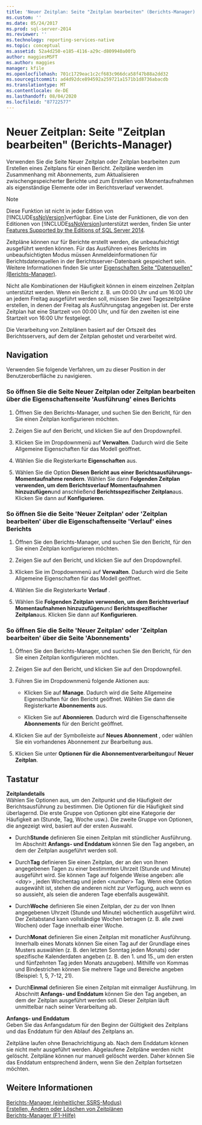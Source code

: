 ```yaml
---
title: 'Neuer Zeitplan: Seite "Zeitplan bearbeiten" (Berichts-Manager) | Microsoft-Dokumentation'
ms.custom: ''
ms.date: 05/24/2017
ms.prod: sql-server-2014
ms.reviewer: ''
ms.technology: reporting-services-native
ms.topic: conceptual
ms.assetid: 52a4d250-e185-4116-a29c-d809940a00fb
author: maggiesMSFT
ms.author: maggies
manager: kfile
ms.openlocfilehash: 701c1729eac1c2cf683c966dca58f47b88a2dd32
ms.sourcegitcommit: ad4d92dce894592a259721a1571b1d8736abacdb
ms.translationtype: MT
ms.contentlocale: de-DE
ms.lasthandoff: 08/04/2020
ms.locfileid: "87722577"
---
```

# <a name="new-schedule-edit-schedule-page-report-manager"></a>Neuer Zeitplan: Seite "Zeitplan bearbeiten" (Berichts-Manager)
  Verwenden Sie die Seite Neuer Zeitplan oder Zeitplan bearbeiten zum Erstellen eines Zeitplans für einen Bericht. Zeitpläne werden im Zusammenhang mit Abonnements, zum Aktualisieren zwischengespeicherter Berichte und zum Erstellen von Momentaufnahmen als eigenständige Elemente oder im Berichtsverlauf verwendet.  
  
> [!NOTE]  
>  Diese Funktion ist nicht in jeder Edition von [!INCLUDE[ssNoVersion](../includes/ssnoversion-md.md)]verfügbar. Eine Liste der Funktionen, die von den Editionen von [!INCLUDE[ssNoVersion](../includes/ssnoversion-md.md)]unterstützt werden, finden Sie unter [Features Supported by the Editions of SQL Server 2014](../../2014/getting-started/features-supported-by-the-editions-of-sql-server-2014.md).  
  
 Zeitpläne können nur für Berichte erstellt werden, die unbeaufsichtigt ausgeführt werden können. Für das Ausführen eines Berichts im unbeaufsichtigten Modus müssen Anmeldeinformationen für Berichtsdatenquellen in der Berichtsserver-Datenbank gespeichert sein. Weitere Informationen finden Sie unter [Eigenschaften Seite "Datenquellen" &#40;Berichts-Manager&#41;](../../2014/reporting-services/data-sources-properties-page-report-manager.md).  
  
 Nicht alle Kombinationen der Häufigkeit können in einem einzelnen Zeitplan unterstützt werden. Wenn ein Bericht z. B. um 00:00 Uhr und um 16:00 Uhr an jedem Freitag ausgeführt werden soll, müssen Sie zwei Tageszeitpläne erstellen, in denen der Freitag als Ausführungstag angegeben ist. Der erste Zeitplan hat eine Startzeit von 00:00 Uhr, und für den zweiten ist eine Startzeit von 16:00 Uhr festgelegt.  
  
 Die Verarbeitung von Zeitplänen basiert auf der Ortszeit des Berichtsservers, auf dem der Zeitplan gehostet und verarbeitet wird.  
  
## <a name="navigation"></a>Navigation  
 Verwenden Sie folgende Verfahren, um zu dieser Position in der Benutzeroberfläche zu navigieren.  
  
### <a name="to-open-the-new-schedule-or-edit-schedule-page-from-the-execution-properties-page-of-a-report"></a>So öffnen Sie die Seite Neuer Zeitplan oder Zeitplan bearbeiten über die Eigenschaftenseite 'Ausführung' eines Berichts  
  
1.  Öffnen Sie den Berichts-Manager, und suchen Sie den Bericht, für den Sie einen Zeitplan konfigurieren möchten.  
  
2.  Zeigen Sie auf den Bericht, und klicken Sie auf den Dropdownpfeil.  
  
3.  Klicken Sie im Dropdownmenü auf **Verwalten**. Dadurch wird die Seite Allgemeine Eigenschaften für das Modell geöffnet.  
  
4.  Wählen Sie die Registerkarte **Eigenschaften** aus.  
  
5.  Wählen Sie die Option **Diesen Bericht aus einer Berichtsausführungs-Momentaufnahme rendern**. Wählen Sie dann **Folgenden Zeitplan verwenden, um dem Berichtsverlauf Momentaufnahmen hinzuzufügen**und anschließend **Berichtsspezifischer Zeitplan**aus. Klicken Sie dann auf **Konfigurieren**.  
  
### <a name="to-open-the-new-schedule-or-edit-schedule-page-from-the-history-properties-page-of-a-report"></a>So öffnen Sie die Seite 'Neuer Zeitplan' oder 'Zeitplan bearbeiten' über die Eigenschaftenseite 'Verlauf' eines Berichts  
  
1.  Öffnen Sie den Berichts-Manager, und suchen Sie den Bericht, für den Sie einen Zeitplan konfigurieren möchten.  
  
2.  Zeigen Sie auf den Bericht, und klicken Sie auf den Dropdownpfeil.  
  
3.  Klicken Sie im Dropdownmenü auf **Verwalten**. Dadurch wird die Seite Allgemeine Eigenschaften für das Modell geöffnet.  
  
4.  Wählen Sie die Registerkarte **Verlauf** .  
  
5.  Wählen Sie **Folgenden Zeitplan verwenden, um dem Berichtsverlauf Momentaufnahmen hinzuzufügen**und **Berichtsspezifischer Zeitplan**aus. Klicken Sie dann auf **Konfigurieren**.  
  
### <a name="to-open-the-new-schedule-or-edit-schedule-page-from-the-subscriptions-page"></a>So öffnen Sie die Seite 'Neuer Zeitplan' oder 'Zeitplan bearbeiten' über die Seite 'Abonnements'  
  
1.  Öffnen Sie den Berichts-Manager, und suchen Sie den Bericht, für den Sie einen Zeitplan konfigurieren möchten.  
  
2.  Zeigen Sie auf den Bericht, und klicken Sie auf den Dropdownpfeil.  
  
3.  Führen Sie im Dropdownmenü folgende Aktionen aus:  
  
    -   Klicken Sie auf **Manage**. Dadurch wird die Seite Allgemeine Eigenschaften für den Bericht geöffnet. Wählen Sie dann die Registerkarte **Abonnements** aus.  
  
    -   Klicken Sie auf **Abonnieren**. Dadurch wird die Eigenschaftenseite **Abonnements** für den Bericht geöffnet.  
  
4.  Klicken Sie auf der Symbolleiste auf **Neues Abonnement** , oder wählen Sie ein vorhandenes Abonnement zur Bearbeitung aus.  
  
5.  Klicken Sie unter **Optionen für die Abonnementverarbeitung**auf **Neuer Zeitplan**.  
  
## <a name="options"></a>Tastatur  
 **Zeitplandetails**  
 Wählen Sie Optionen aus, um den Zeitpunkt und die Häufigkeit der Berichtsausführung zu bestimmen. Die Optionen für die Häufigkeit sind überlagernd. Die erste Gruppe von Optionen gibt eine Kategorie der Häufigkeit an (Stunde, Tag, Woche usw.). Die zweite Gruppe von Optionen, die angezeigt wird, basiert auf der ersten Auswahl.  
  
-   Durch**Stunde** definieren Sie einen Zeitplan mit stündlicher Ausführung. Im Abschnitt **Anfangs- und Enddatum** können Sie den Tag angeben, an dem der Zeitplan ausgeführt werden soll.  
  
-   Durch**Tag** definieren Sie einen Zeitplan, der an den von Ihnen angegebenen Tagen zu einer bestimmten Uhrzeit (Stunde und Minute) ausgeführt wird. Sie können Tage auf folgende Weise angeben: alle \<*day*> , jeden Wochentag und jeden \<*number*> Tag. Wenn eine Option ausgewählt ist, stehen die anderen nicht zur Verfügung, auch wenn es so aussieht, als seien die anderen Tage ebenfalls ausgewählt.  
  
-   Durch**Woche** definieren Sie einen Zeitplan, der zu der von Ihnen angegebenen Uhrzeit (Stunde und Minute) wöchentlich ausgeführt wird. Der Zeitabstand kann vollständige Wochen betragen (z. B. alle zwei Wochen) oder Tage innerhalb einer Woche.  
  
-   Durch**Monat** definieren Sie einen Zeitplan mit monatlicher Ausführung. Innerhalb eines Monats können Sie einen Tag auf der Grundlage eines Musters auswählen (z. B. den letzten Sonntag jeden Monats) oder spezifische Kalenderdaten angeben (z. B. den 1. und 15., um den ersten und fünfzehnten Tag jeden Monats anzugeben). Mithilfe von Kommas und Bindestrichen können Sie mehrere Tage und Bereiche angeben (Beispiel: 1, 5, 7-12, 21).  
  
-   Durch**Einmal** definieren Sie einen Zeitplan mit einmaliger Ausführung. Im Abschnitt **Anfangs- und Enddatum** können Sie den Tag angeben, an dem der Zeitplan ausgeführt werden soll. Dieser Zeitplan läuft unmittelbar nach seiner Verarbeitung ab.  
  
 **Anfangs- und Enddatum**  
 Geben Sie das Anfangsdatum für den Beginn der Gültigkeit des Zeitplans und das Enddatum für den Ablauf des Zeitplans an.  
  
 Zeitpläne laufen ohne Benachrichtigung ab. Nach dem Enddatum können sie nicht mehr ausgeführt werden. Abgelaufene Zeitpläne werden nicht gelöscht. Zeitpläne können nur manuell gelöscht werden. Daher können Sie das Enddatum entsprechend ändern, wenn Sie den Zeitplan fortsetzen möchten.  
  
## <a name="see-also"></a>Weitere Informationen  
 [Berichts-Manager &#40;einheitlicher SSRS-Modus&#41;](../../2014/reporting-services/report-manager-ssrs-native-mode.md)   
 [Erstellen, Ändern oder Löschen von Zeitplänen](subscriptions/create-modify-and-delete-schedules.md)   
 [Berichts-Manager (F1-Hilfe)](../../2014/reporting-services/report-manager-f1-help.md)  
  
  
